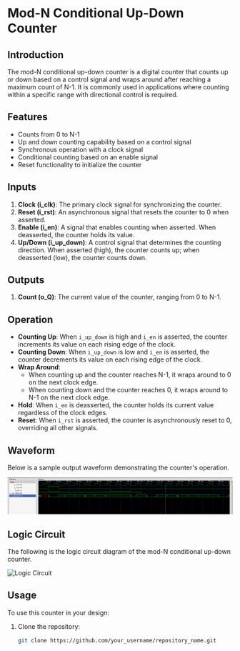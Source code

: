 # Mod-N Conditional Up-Down Counter

## Introduction

The mod-N conditional up-down counter is a digital counter that counts up or down based on a control signal and wraps around after reaching a maximum count of N-1. It is commonly used in applications where counting within a specific range with directional control is required.

## Features

- Counts from 0 to N-1
- Up and down counting capability based on a control signal
- Synchronous operation with a clock signal
- Conditional counting based on an enable signal
- Reset functionality to initialize the counter

## Inputs

1. **Clock (i_clk)**: The primary clock signal for synchronizing the counter.
2. **Reset (i_rst)**: An asynchronous signal that resets the counter to 0 when asserted.
3. **Enable (i_en)**: A signal that enables counting when asserted. When deasserted, the counter holds its value.
4. **Up/Down (i_up_down)**: A control signal that determines the counting direction. When asserted (high), the counter counts up; when deasserted (low), the counter counts down.

## Outputs

1. **Count (o_Q)**: The current value of the counter, ranging from 0 to N-1.

## Operation

- **Counting Up**: When `i_up_down` is high and `i_en` is asserted, the counter increments its value on each rising edge of the clock.
- **Counting Down**: When `i_up_down` is low and `i_en` is asserted, the counter decrements its value on each rising edge of the clock.
- **Wrap Around**:
  - When counting up and the counter reaches N-1, it wraps around to 0 on the next clock edge.
  - When counting down and the counter reaches 0, it wraps around to N-1 on the next clock edge.
- **Hold**: When `i_en` is deasserted, the counter holds its current value regardless of the clock edges.
- **Reset**: When `i_rst` is asserted, the counter is asynchronously reset to 0, overriding all other signals.

## Waveform

Below is a sample output waveform demonstrating the counter's operation. 

![Output Waveform](Waveform.png)

## Logic Circuit

The following is the logic circuit diagram of the mod-N conditional up-down counter.

![Logic Circuit](path_to_logic_circuit_image)

## Usage

To use this counter in your design:

1. Clone the repository:
   ```bash
   git clone https://github.com/your_username/repository_name.git
